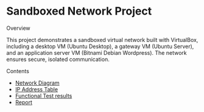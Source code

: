# Sandboxed Network Project

Overview

This project demonstrates a sandboxed virtual network built with VirtualBox, including a desktop VM (Ubuntu Desktop), a gateway VM (Ubuntu Server), and an application server VM (Bitnami Debian Wordpress). The network ensures secure, isolated communication.

Contents
- [Network Diagram](Docs/net_diagram.png)
- [IP Address Table](Docs/IP_Address_Table_Sandboxed_Network.docx)
- [Functional Test results](Docs/Functional_Test_Results)
- [Report](Docs/REPORT.docx)
